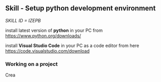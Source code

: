 ## Skill - Setup python development environment

*SKILL ID = IZEPB*

install latest version of **python** in your PC from 
https://www.python.org/downloads/

install **Visual Studio Code** in your PC as a code editor from here
https://code.visualstudio.com/download

### Working on a project
Crea

<!--stackedit_data:
eyJoaXN0b3J5IjpbNTI3MTEwMjg1XX0=
-->